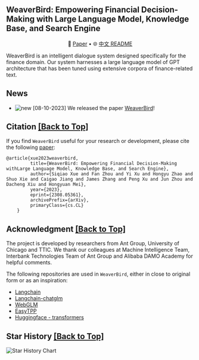 ## WeaverBird: Empowering Financial Decision-Making with Large Language Model, Knowledge Base, and Search Engine


<p align="center">📃 <a href="https://arxiv.org/abs/2308.05361" target="_blank">Paper</a> • 🌐 <a href="https://github.com/ant-research/fin_domain_llm/blob/main/README_zh.md" target="_blank">中文 README</a> 
         

WeaverBird is an intelligent dialogue system designed specifically for the finance domain. Our system harnesses a large language model of GPT architecture that has been tuned using extensive corpora of finance-related text.

<span id='top'/>



## News
<span id='news'/>

- ![new](https://img.alicdn.com/imgextra/i4/O1CN01kUiDtl1HVxN6G56vN_!!6000000000764-2-tps-43-19.png) [08-10-2023] We released the paper [WeaverBird](https://arxiv.org/abs/2308.05361)!


## Citation <a href='#top'>[Back to Top]</a>

<span id='citation'/>

If you find `WeaverBird` useful for your research or development, please cite the following <a href="https://arxiv.org/abs/2308.05361" target="_blank">paper</a>:
```
@article{xue2023weaverbird,
         title={WeaverBird: Empowering Financial Decision-Making withLarge Language Model, Knowledge Base, and Search Engine},
         author={Siqiao Xue and Fan Zhou and Yi Xu and Hongyu Zhao and Shuo Xie and Caigao Jiang and James Zhang and Peng Xu and Jun Zhou and Dacheng Xiu and Hongyuan Mei},
         year={2023},
         eprint={2308.05361},
         archivePrefix={arXiv},
         primaryClass={cs.CL}
    }
```

## Acknowledgment <a href='#top'>[Back to Top]</a>
<span id='acknowledgment'/>

The project is developed by researchers from Ant Group, University of Chicago and TTIC. We thank our colleagues at Machine
    Intelligence Team, Interbank Technologies Team of Ant Group and Alibaba DAMO Academy for helpful comments.

The following repositories are used in `WeaverBird`, either in close to original form or as an inspiration:

- [Langchain](https://github.com/langchain-ai/langchain)
- [Langchain-chatglm](https://github.com/chatchat-space/Langchain-Chatchat)
- [WebGLM](https://github.com/THUDM/WebGLM)
- [EasyTPP](https://github.com/ant-research/EasyTemporalPointProcess)
- [Huggingface - transformers](https://github.com/huggingface/transformers)


## Star History <a href='#top'>[Back to Top]</a>
<span id='star-history'/>

![Star History Chart](https://api.star-history.com/svg?repos=ant-research/fin_domain_llm&type=Date)


